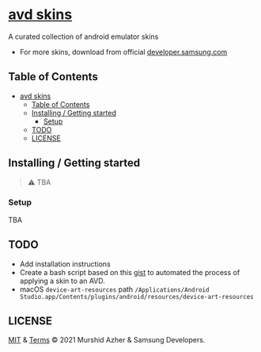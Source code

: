 # [avd skins](https://github.com/murshidazher/avd_skins)

A curated collection of android emulator skins

- For more skins, download from official [developer.samsung.com](https://developer.samsung.com/galaxy-emulator-skin/guide.html)

## Table of Contents

- [avd skins](#avd-skins)
  - [Table of Contents](#table-of-contents)
  - [Installing / Getting started](#installing--getting-started)
    - [Setup](#setup)
  - [TODO](#todo)
  - [LICENSE](#license)

## Installing / Getting started

> ⚠️ TBA

### Setup

TBA

## TODO

- Add installation instructions
- Create a bash script based on this [gist](https://gist.github.com/badsyntax/ce848ab40b952d944c496575d40e5427) to automated the process of applying a skin to an AVD.
- macOS `device-art-resources` path `/Applications/Android Studio.app/Contents/plugins/android/resources/device-art-resources`

## LICENSE

[MIT](https://github.com/murshidazher/this-mac/blob/main/LICENSE) & [Terms](https://developer.samsung.com/terms) &copy; 2021 Murshid Azher & Samsung Developers.
